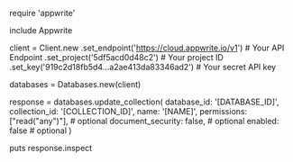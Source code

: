 require 'appwrite'

include Appwrite

client = Client.new
    .set_endpoint('https://cloud.appwrite.io/v1') # Your API Endpoint
    .set_project('5df5acd0d48c2') # Your project ID
    .set_key('919c2d18fb5d4...a2ae413da83346ad2') # Your secret API key

databases = Databases.new(client)

response = databases.update_collection(
    database_id: '[DATABASE_ID]',
    collection_id: '[COLLECTION_ID]',
    name: '[NAME]',
    permissions: ["read("any")"], # optional
    document_security: false, # optional
    enabled: false # optional
)

puts response.inspect
